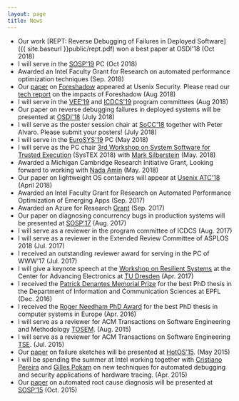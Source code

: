 ```yaml
---
layout: page
title: News
---
```


* Our work [REPT: Reverse Debugging of Failures in Deployed Software]({{ site.baseurl }}public/rept.pdf) won a best paper at OSDI'18 (Oct 2018)
* I will serve in the [SOSP'19](https://www.sigops.org/sosp/sosp19/index.html) PC (Oct 2018)
* Awarded an Intel Faculty Grant for Research on automated performance optimization techniques (Sep. 2018)
* Our [paper](https://foreshadowattack.eu/foreshadow.pdf) on [Foreshadow](https://foreshadowattack.com) appeared at Usenix Security. Please read our [tech report](https://foreshadowattack.eu/foreshadow-NG.pdf) on the impacts of Foreshadow (Aug 2018)
* I will serve in the [VEE'19](https://conf.researchr.org/home/vee-2019) and [ICDCS'19](http://theory.utdallas.edu/ICDCS2019/) program committees (Aug 2018)
* Our paper on reverse debugging failures in deployed systems will be presented at [OSDI'18](https://www.usenix.org/conference/osdi18) (July 2018)
* I will serve as the poster session chair at [SoCC'18](https://acmsocc.github.io/2018/posters.html) together with Peter Alvaro. Please submit your posters! (July 2018)
* I will serve in the [EuroSYS'19](https://www.eurosys2019.org/) PC (May 2018) 
* I will serve as the PC chair [3rd Workshop on System Software for Trusted Execution](https://systex18.ibr.cs.tu-bs.de/) (SysTEX 2018) with [Mark Silberstein](https://sites.google.com/site/silbersteinmark/) (May. 2018)
* Awarded a Michigan Cambridge Research Initiative Grant, Looking forward to working with [Nada Amin](http://lampwww.epfl.ch/~amin/cv/) (May. 2018)
* Our paper on lightweight OS containers will appear at [Usenix ATC'18](https://www.usenix.org/conference/atc18/presentation/thalheim) (April 2018)
* Awarded an Intel Faculty Grant for Research on Automated Performance Optimization of Emerging Apps (Sep. 2017)
* Awarded an Azure for Research [Grant](https://www.microsoft.com/en-us/research/academic-program/microsoft-azure-for-research/) (Sep. 2017)
* Our paper on diagnosing concurrency bugs in production systems will be presented at [SOSP'17](https://www.sigops.org/sosp/sosp17/) (Aug. 2017)
* I will serve as a reviewer in the program committee of ICDCS (Aug. 2017)
* I will serve as a reviewer in the Extended Review Committee of ASPLOS 2018 (Jul. 2017)
* I received an outstanding reviewer award for serving in the PC of WWW'17 (Jul. 2017)
* I will give a keynote speech at the [Workshop on Resilient Systems](https://cfaed.tu-dresden.de/research-program/resilience/workshop-on-resilient-systems/about) at the Center for Advancing Electronics at [TU Dresden](https://tu-dresden.de/?set_language=en) (Apr. 2017)
* I received the [Patrick Denantes Memorial Prize](http://research-office.epfl.ch/financements/internal-non-profit/distinctions/denantes) for the best PhD thesis in the Department of Information and Communication Sciences at EPFL (Dec. 2016)
* I received the [Roger Needham PhD Award](http://www.eurosys.org/awards/needham-award) for the best PhD thesis in computer systems in Europe (Apr. 2016)
* I will serve as a reviewer for ACM Transactions on Software Engineering and Methodology [TOSEM](http://tosem.acm.org/). (Aug. 2015)
* I will serve as a reviewer for ACM Transactions on Software Engineering [TSE](http://www.computer.org/web/tse). (Jul. 2015)
* Our [paper](http://dslab.epfl.ch/pubs/failure-sketches.pdf) on failure sketches will be presented at [HotOS'15](https://www.usenix.org/conference/hotos15). (May 2015)
* I will be spending the summer at Intel working together with [Cristiano Pereira](http://cseweb.ucsd.edu/~cpereira/) and [Gilles Pokam](https://sites.google.com/site/gillespokam/home) on new techniques for automated debugging and security applications of hardware tracing. (Apr. 2015)
* Our [paper](http://dslab.epfl.ch/pubs/gist.pdf) on automated root cause diagnosis will be presented at [SOSP'15](http://www.ssrc.ucsc.edu/sosp15/) (Oct. 2015)
